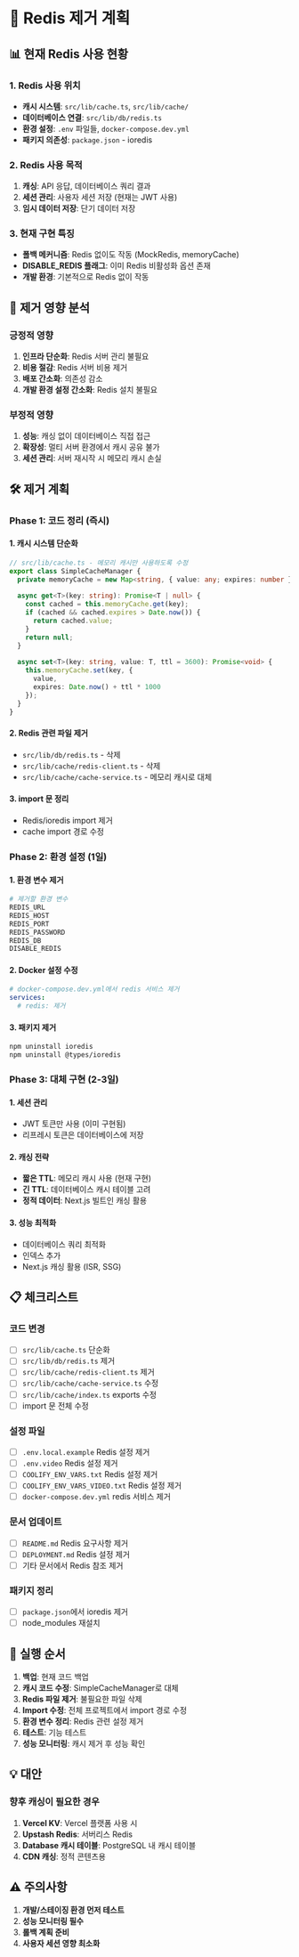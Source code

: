 # 🔴 Redis 제거 계획

## 📊 현재 Redis 사용 현황

### 1. Redis 사용 위치
- **캐시 시스템**: `src/lib/cache.ts`, `src/lib/cache/`
- **데이터베이스 연결**: `src/lib/db/redis.ts`
- **환경 설정**: `.env` 파일들, `docker-compose.dev.yml`
- **패키지 의존성**: `package.json` - ioredis

### 2. Redis 사용 목적
1. **캐싱**: API 응답, 데이터베이스 쿼리 결과
2. **세션 관리**: 사용자 세션 저장 (현재는 JWT 사용)
3. **임시 데이터 저장**: 단기 데이터 저장

### 3. 현재 구현 특징
- **폴백 메커니즘**: Redis 없이도 작동 (MockRedis, memoryCache)
- **DISABLE_REDIS 플래그**: 이미 Redis 비활성화 옵션 존재
- **개발 환경**: 기본적으로 Redis 없이 작동

## 🎯 제거 영향 분석

### 긍정적 영향
1. **인프라 단순화**: Redis 서버 관리 불필요
2. **비용 절감**: Redis 서버 비용 제거
3. **배포 간소화**: 의존성 감소
4. **개발 환경 설정 간소화**: Redis 설치 불필요

### 부정적 영향
1. **성능**: 캐싱 없이 데이터베이스 직접 접근
2. **확장성**: 멀티 서버 환경에서 캐시 공유 불가
3. **세션 관리**: 서버 재시작 시 메모리 캐시 손실

## 🛠️ 제거 계획

### Phase 1: 코드 정리 (즉시)

#### 1. 캐시 시스템 단순화
```typescript
// src/lib/cache.ts - 메모리 캐시만 사용하도록 수정
export class SimpleCacheManager {
  private memoryCache = new Map<string, { value: any; expires: number }>();
  
  async get<T>(key: string): Promise<T | null> {
    const cached = this.memoryCache.get(key);
    if (cached && cached.expires > Date.now()) {
      return cached.value;
    }
    return null;
  }
  
  async set<T>(key: string, value: T, ttl = 3600): Promise<void> {
    this.memoryCache.set(key, {
      value,
      expires: Date.now() + ttl * 1000
    });
  }
}
```

#### 2. Redis 관련 파일 제거
- `src/lib/db/redis.ts` - 삭제
- `src/lib/cache/redis-client.ts` - 삭제
- `src/lib/cache/cache-service.ts` - 메모리 캐시로 대체

#### 3. import 문 정리
- Redis/ioredis import 제거
- cache import 경로 수정

### Phase 2: 환경 설정 (1일)

#### 1. 환경 변수 제거
```bash
# 제거할 환경 변수
REDIS_URL
REDIS_HOST
REDIS_PORT
REDIS_PASSWORD
REDIS_DB
DISABLE_REDIS
```

#### 2. Docker 설정 수정
```yaml
# docker-compose.dev.yml에서 redis 서비스 제거
services:
  # redis: 제거
```

#### 3. 패키지 제거
```bash
npm uninstall ioredis
npm uninstall @types/ioredis
```

### Phase 3: 대체 구현 (2-3일)

#### 1. 세션 관리
- JWT 토큰만 사용 (이미 구현됨)
- 리프레시 토큰은 데이터베이스에 저장

#### 2. 캐싱 전략
- **짧은 TTL**: 메모리 캐시 사용 (현재 구현)
- **긴 TTL**: 데이터베이스 캐시 테이블 고려
- **정적 데이터**: Next.js 빌트인 캐싱 활용

#### 3. 성능 최적화
- 데이터베이스 쿼리 최적화
- 인덱스 추가
- Next.js 캐싱 활용 (ISR, SSG)

## 📋 체크리스트

### 코드 변경
- [ ] `src/lib/cache.ts` 단순화
- [ ] `src/lib/db/redis.ts` 제거
- [ ] `src/lib/cache/redis-client.ts` 제거
- [ ] `src/lib/cache/cache-service.ts` 수정
- [ ] `src/lib/cache/index.ts` exports 수정
- [ ] import 문 전체 수정

### 설정 파일
- [ ] `.env.local.example` Redis 설정 제거
- [ ] `.env.video` Redis 설정 제거
- [ ] `COOLIFY_ENV_VARS.txt` Redis 설정 제거
- [ ] `COOLIFY_ENV_VARS_VIDEO.txt` Redis 설정 제거
- [ ] `docker-compose.dev.yml` redis 서비스 제거

### 문서 업데이트
- [ ] `README.md` Redis 요구사항 제거
- [ ] `DEPLOYMENT.md` Redis 설정 제거
- [ ] 기타 문서에서 Redis 참조 제거

### 패키지 정리
- [ ] `package.json`에서 ioredis 제거
- [ ] node_modules 재설치

## 🚀 실행 순서

1. **백업**: 현재 코드 백업
2. **캐시 코드 수정**: SimpleCacheManager로 대체
3. **Redis 파일 제거**: 불필요한 파일 삭제
4. **Import 수정**: 전체 프로젝트에서 import 경로 수정
5. **환경 변수 정리**: Redis 관련 설정 제거
6. **테스트**: 기능 테스트
7. **성능 모니터링**: 캐시 제거 후 성능 확인

## 💡 대안

### 향후 캐싱이 필요한 경우
1. **Vercel KV**: Vercel 플랫폼 사용 시
2. **Upstash Redis**: 서버리스 Redis
3. **Database 캐시 테이블**: PostgreSQL 내 캐시 테이블
4. **CDN 캐싱**: 정적 콘텐츠용

## ⚠️ 주의사항

1. **개발/스테이징 환경 먼저 테스트**
2. **성능 모니터링 필수**
3. **롤백 계획 준비**
4. **사용자 세션 영향 최소화**